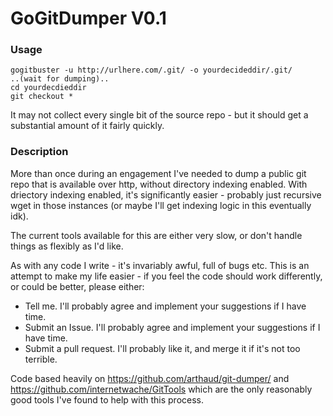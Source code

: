 # GoGitDumper V0.1

### Usage

```
gogitbuster -u http://urlhere.com/.git/ -o yourdecideddir/.git/
..(wait for dumping)..
cd yourdecdieddir
git checkout *
```

It may not collect every single bit of the source repo - but it should get a substantial amount of it fairly quickly.


### Description

More than once during an engagement I've needed to dump a public git repo that is available over http, without directory indexing enabled. With driectory indexing enabled, it's significantly easier - probably just recursive wget in those instances (or maybe I'll get indexing logic in this eventually idk).

The current tools available for this are either very slow, or don't handle things as flexibly as I'd like. 


As with any code I write - it's invariably awful, full of bugs etc. This is an attempt to make my life easier - if you feel the code should work differently, or could be better, please either:
- Tell me. I'll probably agree and implement your suggestions if I have time.
- Submit an Issue. I'll probably agree and implement your suggestions if I have time.
- Submit a pull request. I'll probably like it, and merge it if it's not too terrible.

Code based heavily on https://github.com/arthaud/git-dumper/ and https://github.com/internetwache/GitTools which are the only reasonably good tools I've found to help with this process.
